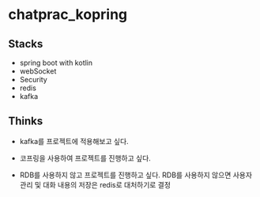 # chatprac_kopring


## Stacks

- spring boot with kotlin
- webSocket
- Security
- redis 
- kafka


## Thinks

- kafka를 프로젝트에 적용해보고 싶다. 

- 코프링을 사용하여 프로젝트를 진행하고 싶다.

- RDB를 사용하지 않고 프로젝트를 진행하고 싶다.
RDB를 사용하지 않으면 사용자 관리 및 대화 내용의 저장은 redis로 대처하기로 결정
